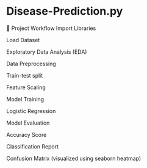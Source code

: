 # Disease-Prediction.py
📌 Project Workflow
Import Libraries

Load Dataset

Exploratory Data Analysis (EDA)

Data Preprocessing

Train-test split

Feature Scaling

Model Training

Logistic Regression

Model Evaluation

Accuracy Score

Classification Report

Confusion Matrix (visualized using seaborn heatmap)
